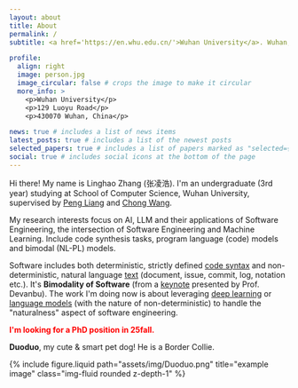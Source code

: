 ```yaml
---
layout: about
title: About
permalink: /
subtitle: <a href='https://en.whu.edu.cn/'>Wuhan University</a>. Wuhan, China. 

profile:
  align: right
  image: person.jpg
  image_circular: false # crops the image to make it circular
  more_info: >
    <p>Wuhan University</p>
    <p>129 Luoyu Road</p>
    <p>430070 Wuhan, China</p>

news: true # includes a list of news items
latest_posts: true # includes a list of the newest posts
selected_papers: true # includes a list of papers marked as "selected={true}"
social: true # includes social icons at the bottom of the page
---
```


Hi there! My name is Linghao Zhang (张凌浩). I'm an undergraduate (3rd year) studying at School of Computer Science, Wuhan University, supervised by [Peng Liang](https://www.researchgate.net/profile/Peng-Liang-4) and [Chong Wang](https://www.researchgate.net/profile/Chong-Wang-13).

My research interests focus on AI, LLM and their applications of Software Engineering, the intersection of Software Engineering and Machine Learning. Include code synthesis tasks, program language (code) models and bimodal (NL-PL) models. 

Software includes both deterministic, strictly defined <u>code syntax</u> and non-deterministic, natural language <u>text</u> (document, issue, commit, log, notation etc.). It's **Bimodality of Software** (from a [keynote](https://conf.researchr.org/info/saner-2024/keynote) presented by Prof. Devanbu). The work I'm doing now is about leveraging <u>deep learning</u> or <u>language models</u> (with the nature of non-deterministic) to handle the "naturalness" aspect of software engineering.

**<font color=Red>I'm looking for a PhD position in 25fall.</font>**

**Duoduo**, my cute & smart pet dog! He is a Border Collie.

<div class="row justify-content-sm-center">
  <div class="col-sm-4 mt-3 mt-md-0">
    {% include figure.liquid path="assets/img/Duoduo.png" title="example image" class="img-fluid rounded z-depth-1" %}
  </div>
  <div class="col-sm-8 mt-3 mt-md-0">
  </div>
</div>

